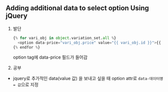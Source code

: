 ## Adding additional data to **select option** Using jQuery

1. 발단

   ```python
   {% for vari_obj in object.variation_set.all %}
     <option data-price="vari_obj.price" value="{{ vari_obj.id }}">{{ vari_obj.title }}</option>
   {% endfor %}
   ```

   option tag에 data-price 필드가 들어감 



2. 공부

- jquery로 추가적인 data(value 값) 을 보내고 싶을 때 option attr로  `data-데이터명 = 값`으로 지정

